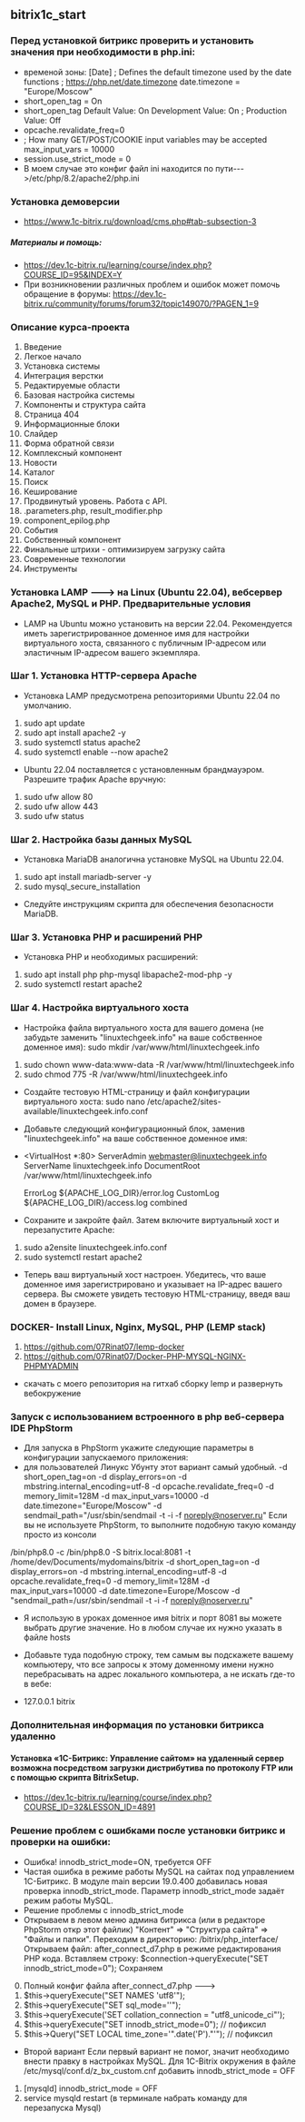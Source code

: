## bitrix1c_start

### Перед установкой битрикс проверить и установить значения при необходимости в php.ini:
* временой зоны: [Date]
  ; Defines the default timezone used by the date functions
  ; https://php.net/date.timezone
  date.timezone = "Europe/Moscow"
* short_open_tag = On
*  short_open_tag
   Default Value: On
   Development Value: On
 ; Production Value: Off
* opcache.revalidate_freq=0
* ; How many GET/POST/COOKIE input variables may be accepted
  max_input_vars = 10000
* session.use_strict_mode = 0
* В моем случае это конфиг файл ini находится по пути--->/etc/php/8.2/apache2/php.ini

### Установка демоверсии
* https://www.1c-bitrix.ru/download/cms.php#tab-subsection-3

##### Материалы и помощь:
* https://dev.1c-bitrix.ru/learning/course/index.php?COURSE_ID=95&INDEX=Y
* При возникновении различных проблем и ошибок может помочь обращение в форумы:
  https://dev.1c-bitrix.ru/community/forums/forum32/topic149070/?PAGEN_1=9
### Описание курса-проекта
1. Введение 
2. Легкое начало 
3. Установка системы 
4. Интеграция верстки 
5. Редактируемые области 
6. Базовая настройка системы 
7. Компоненты и структура сайта 
8. Страница 404 
9. Информационные блоки 
10. Слайдер 
11. Форма обратной связи 
12. Комплексный компонент 
13. Новости 
14. Каталог 
15. Поиск 
16. Кеширование 
17. Продвинутый уровень. Работа с API. 
18. .parameters.php, result_modifier.php 
19. component_epilog.php 
20. События 
21. Собственный компонент 
22. Финальные штрихи - оптимизируем загрузку сайта
23. Современные технологии 
24. Инструменты

### Установка LAMP ---> на Linux (Ubuntu 22.04), вебсервер Apache2, MySQL и PHP. Предварительные условия
* LAMP на Ubuntu можно установить на версии 22.04. Рекомендуется иметь зарегистрированное доменное имя для настройки виртуального хоста, связанного с публичным IP-адресом или эластичным IP-адресом вашего экземпляра.

### Шаг 1. Установка HTTP-сервера Apache

* Установка LAMP предусмотрена репозиториями Ubuntu 22.04 по умолчанию.
1. sudo apt update 
2. sudo apt install apache2 -y 
3. sudo systemctl status apache2 
4. sudo systemctl enable --now apache2

* Ubuntu 22.04 поставляется с установленным брандмауэром. Разрешите трафик Apache вручную:
1. sudo ufw allow 80 
2. sudo ufw allow 443 
3. sudo ufw status

### Шаг 2. Настройка базы данных MySQL
* Установка MariaDB аналогична установке MySQL на Ubuntu 22.04.
1. sudo apt install mariadb-server -y
2. sudo mysql_secure_installation

* Следуйте инструкциям скрипта для обеспечения безопасности MariaDB.
### Шаг 3. Установка PHP и расширений PHP
* Установка PHP и необходимых расширений:
1. sudo apt install php php-mysql libapache2-mod-php -y
2. sudo systemctl restart apache2

### Шаг 4. Настройка виртуального хоста
* Настройка файла виртуального хоста для вашего домена (не забудьте заменить "linuxtechgeek.info" на ваше собственное доменное имя):
  sudo mkdir /var/www/html/linuxtechgeek.info
1. sudo chown www-data:www-data -R /var/www/html/linuxtechgeek.info
2. sudo chmod 775 -R /var/www/html/linuxtechgeek.info
* Создайте тестовую HTML-страницу и файл конфигурации виртуального хоста:
sudo nano /etc/apache2/sites-available/linuxtechgeek.info.conf
* Добавьте следующий конфигурационный блок, заменив "linuxtechgeek.info" на ваше собственное доменное имя:
* <VirtualHost *:80>
  ServerAdmin webmaster@linuxtechgeek.info
  ServerName linuxtechgeek.info
  DocumentRoot /var/www/html/linuxtechgeek.info

  ErrorLog ${APACHE_LOG_DIR}/error.log
  CustomLog ${APACHE_LOG_DIR}/access.log combined
  </VirtualHost>
* Сохраните и закройте файл. Затем включите виртуальный хост и перезапустите Apache:
1. sudo a2ensite linuxtechgeek.info.conf
2. sudo systemctl restart apache2
* Теперь ваш виртуальный хост настроен. Убедитесь, что ваше доменное имя зарегистрировано и указывает на IP-адрес вашего сервера. Вы сможете увидеть тестовую HTML-страницу, введя ваш домен в браузере.

### DOCKER- Install Linux, Nginx, MySQL, PHP (LEMP stack)
1. https://github.com/07Rinat07/lemp-docker
2. https://github.com/07Rinat07/Docker-PHP-MYSQL-NGINX-PHPMYADMIN
* скачать с моего репозитория на гитхаб сборку lemp и развернуть вебокружение

### Запуск с использованием встроенного в php веб-сервера IDE PhpStorm
* Для запуска в PhpStorm укажите следующие параметры в конфигурации запускаемого приложения:
* для пользователей Линукс Убунту этот вариант самый удобный.
  -d
  short_open_tag=on
  -d
  display_errors=on
  -d
  mbstring.internal_encoding=utf-8
  -d
  opcache.revalidate_freq=0
  -d
  memory_limit=128M
  -d
  max_input_vars=10000
  -d
  date.timezone="Europe/Moscow"
  -d
  sendmail_path="/usr/sbin/sendmail -t -i -f noreply@noserver.ru"
  Если вы не используете PhpStorm, то выполните подобную такую команду просто из консоли

/bin/php8.0 -c /bin/php8.0 -S bitrix.local:8081 -t /home/dev/Documents/mydomains/bitrix -d short_open_tag=on -d display_errors=on -d mbstring.internal_encoding=utf-8 -d opcache.revalidate_freq=0 -d memory_limit=128M -d max_input_vars=10000 -d date.timezone=Europe/Moscow -d "sendmail_path=/usr/sbin/sendmail -t -i -f noreply@noserver.ru"
* Я использую в уроках доменное имя  bitrix и порт 8081 вы можете выбрать другие значение. Но в любом случае их нужно указать в файле hosts

* Добавьте туда подобную строку, тем самым вы подскажете вашему компьютеру, что все запросы к этому доменному имени нужно перебрасывать на адрес локального компьютера, а не искать где-то в вебе:

* 127.0.0.1    bitrix

### Дополнительная информация по установки битрикса удаленно
#### Установка «1С-Битрикс: Управление сайтом» на удаленный сервер возможна посредством загрузки дистрибутива по протоколу FTP или с помощью скрипта BitrixSetup.
* https://dev.1c-bitrix.ru/learning/course/index.php?COURSE_ID=32&LESSON_ID=4891

### Решение проблем с ошибками после установки битрикс и проверки на ошибки:
* Ошибка! innodb_strict_mode=ON, требуется OFF
* Частая ошибка в режиме работы MySQL на сайтах под управлением 1С-Битрикс. В модуле main версии 19.0.400 добавилась новая проверка innodb_strict_mode. Параметр innodb_strict_mode задаёт режим работы MySQL.
* Решение проблемы с innodb_strict_mode
* Открываем в левом меню админа битрикса (или в редакторе PhpStorm откр этот файлик) "Контент" => "Структура сайта" => "Файлы и папки".
  Переходим в директорию: /bitrix/php_interface/
  Открываем файл: after_connect_d7.php в режиме редактирования PHP кода.
  Вставляем строку: $connection->queryExecute("SET innodb_strict_mode=0");
  Сохраняем

0. Полный конфиг файла after_connect_d7.php --->
1. $this->queryExecute("SET NAMES 'utf8'");
2. $this->queryExecute("SET sql_mode=''");
3. $this->queryExecute('SET collation_connection = "utf8_unicode_ci"');
4. $this->queryExecute("SET innodb_strict_mode=0"); // пофиксил
5. $this->Query("SET LOCAL time_zone='".date('P')."'");   // пофиксил

* Второй вариант
  Если первый вариант не помог, значит необходимо внести правку в настройках MySQL. Для 1С-Bitrix окружения в файле /etc/mysql/conf.d/z_bx_custom.cnf добавить innodb_strict_mode = OFF
1. [mysqld]
   innodb_strict_mode = OFF
2. service mysqld restart  (в терминале набрать команду для перезапуска Mysql)
